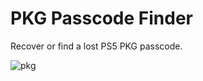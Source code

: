 # PKG Passcode Finder
Recover or find a lost PS5 PKG passcode.

![pkg](https://github.com/user-attachments/assets/485cfe53-cc0d-4100-a07e-bd273655514c)

